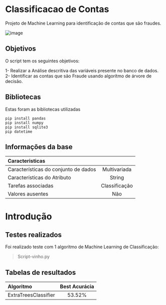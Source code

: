 # Classificacao de Contas

Projeto de Machine Learning para identificação de contas que são fraudes.

![image](https://github.com/PenseJoyce/Classification-contas/assets/77034969/90c24aa7-ae14-4d77-b65e-8eb35a245c02)


## Objetivos

O script tem os seguintes objetivos:

1- Realizar a Análise descritiva das variáveis presente no banco de dados. <br/>
2- Identificar as contas que são Fraude usando algorítmo de árvore de decisão.

## Bibliotecas 

Estas foram as bibliotecas utilizadas

```
pip install pandas
pip install numpy
pip install sqlite3
pip datetime  
```

## Informações da base 

|Caracteristicas||
|:-----|:----:|
|Características do conjunto de dados|Multivariada|
|Características do Atributo|String|
|Tarefas associadas|Classificação|
|Valores ausentes|Não|


# Introdução 

## Testes realizados 

Foi realizado teste com 1 algoritmo de Machine Learning de Classificação:
> Script-vinho.py

## Tabelas de resultados

| Algoritmo  | Best Acurácia |
|:--|:--:|
| ExtraTreesClassifier | 53.52% |



